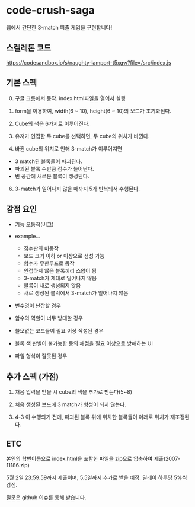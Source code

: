 # code-crush-saga

웹에서 간단한 3-match 퍼즐 게임을 구현합니다! 


## 스켈레톤 코드

https://codesandbox.io/s/naughty-lamport-t5xgw?file=/src/index.js



## 기본 스펙
0. 구글 크롬에서 동작. index.html파일을 열어서 실행

1. form을 이용하여, width(6 ~ 10), height(6 ~ 10)의 보드가 초기화된다.

2. Cube의 색은 6가지로 이루어진다.

3. 유저가 인접한 두 cube를 선택하면, 두 cube의 위치가 바뀐다.

4. 바뀐 cube의 위치로 인해 3-match가 이루어지면 
 - 3 match된 블록들이 파괴된다.
 - 파괴된 블록 수만큼 점수가 늘어난다.
 - 빈 공간에 새로운 블록이 생성된다.

6. 3-match가 일어나지 않을 때까지 5가 반복되서 수행된다.

## 감점 요인

- 기능 오동작(버그)
- example...
  - 점수판의 미동작
  - 보드 크기 이하 or 이상으로 생성 가능
  - 함수가 무한루프로 동작
  - 인접하지 않은 블록끼리 스왑이 됨
  - 3-match가 제대로 일어나지 않음
  - 블록이 새로 생성되지 않음
  - 새로 생성된 블럭에서 3-match가 일어나지 않음
  
- 변수명이 난잡할 경우
- 함수의 역할이 너무 방대할 경우
- 쓸모없는 코드들이 필요 이상 작성된 경우
- 블록 색 판별이 불가능한 등의 채점을 필요 이상으로 방해하는 UI
- 파일 형식이 잘못된 경우

## 추가 스펙 (가점)


1. 처음 입력을 받을 시 cube의 색을 추가로 받는다(5~8)

2. 처음 생성된 보드에 3 match가 형성이 되지 않는다.

3. 4-3 이 수행되기 전에, 파괴된 블록 위에 위치한 블록들이 아래로 위치가 재조정된다.



## ETC
본인의 학번이름으로 index.html을 포함한 파일을 zip으로 압축하여 제출(2007-11186.zip)

5월 2일 23:59:59까지 제출이며, 5.5일까지 추가로 받을 예정. 딜레이 하루당 5%씩 감점.

질문은 github 이슈를 통해 받습니다.
